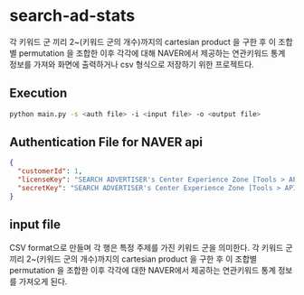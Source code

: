 # search-ad-stats

각 키워드 군 끼리 2~(키워드 군의 개수)까지의 cartesian product 을 구한 후 이 조합별 permutation 을 조합한 이후 각각에 대해
NAVER에서 제공하는 연관키워드 통계 정보를 가져와 화면에 출력하거나 csv 형식으로 저장하기 위한 프로젝트다.

## Execution

```bash
python main.py -s <auth file> -i <input file> -o <output file>
```

## Authentication File for NAVER api

```json
{
  "customerId": 1,
  "licenseKey": "SEARCH ADVERTISER's Center Experience Zone [Tools > API Manager] Create API license",
  "secretKey": "SEARCH ADVERTISER's Center Experience Zone [Tools > API Manager] Create API license"
}
```

## input file

CSV format으로 만들며 각 행은 특정 주제를 가진 키워드 군을 의미한다. 각 키워드 군 끼리 2~(키워드 군의 개수)까지의 cartesian product 을 구한 후
이 조합별 permutation 을 조합한 이후 각각에 대한 NAVER에서 제공하는 연관키워드 통계 정보를 가져오게 된다.